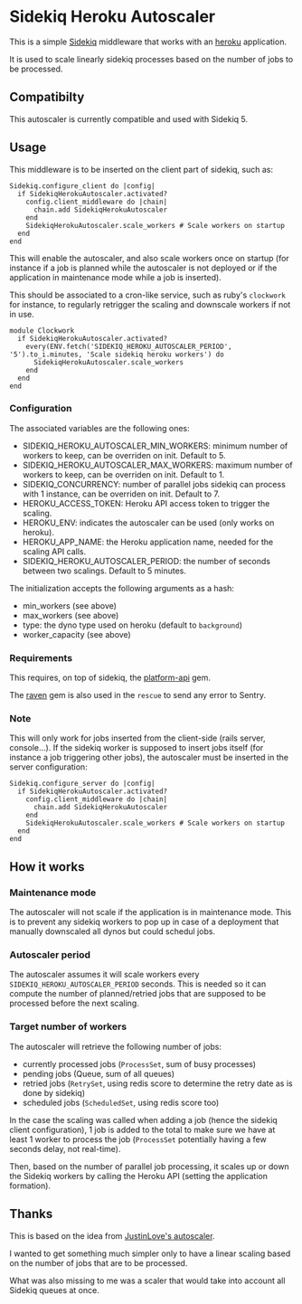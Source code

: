 # Sidekiq Heroku Autoscaler

This is a simple [Sidekiq](https://github.com/mperham/sidekiq/) middleware that
works with an [heroku](https://heroku.com) application.

It is used to scale linearly sidekiq processes based on the number of jobs to
be processed.

## Compatibilty

This autoscaler is currently compatible and used with Sidekiq 5.

## Usage

This middleware is to be inserted on the client part of sidekiq, such as:
```
Sidekiq.configure_client do |config|
  if SidekiqHerokuAutoscaler.activated?
    config.client_middleware do |chain|
      chain.add SidekiqHerokuAutoscaler
    end
    SidekiqHerokuAutoscaler.scale_workers # Scale workers on startup
  end
end
```
This will enable the autoscaler, and also scale workers once on startup (for
instance if a job is planned while the autoscaler is not deployed or if the
application in maintenance mode while a job is inserted).

This should be associated to a cron-like service, such as ruby's `clockwork`
for instance, to regularly retrigger the scaling and downscale workers if not
in use.
```
module Clockwork
  if SidekiqHerokuAutoscaler.activated?
    every(ENV.fetch('SIDEKIQ_HEROKU_AUTOSCALER_PERIOD', '5').to_i.minutes, 'Scale sidekiq heroku workers') do
      SidekiqHerokuAutoscaler.scale_workers
    end
  end
end
```

### Configuration

The associated variables are the following ones:
* SIDEKIQ_HEROKU_AUTOSCALER_MIN_WORKERS: minimum number of workers to keep, can
  be overriden on init. Default to 5.
* SIDEKIQ_HEROKU_AUTOSCALER_MAX_WORKERS: maximum number of workers to keep, can
  be overriden on init. Default to 1.
* SIDEKIQ_CONCURRENCY: number of parallel jobs sidekiq can process with 1
  instance, can be overriden on init. Default to 7.
* HEROKU_ACCESS_TOKEN: Heroku API access token to trigger the scaling.
* HEROKU_ENV: indicates the autoscaler can be used (only works on heroku).
* HEROKU_APP_NAME: the Heroku application name, needed for the scaling API calls.
* SIDEKIQ_HEROKU_AUTOSCALER_PERIOD: the number of seconds between two scalings.
  Default to 5 minutes.

The initialization accepts the following arguments as a hash:
* min_workers (see above)
* max_workers (see above)
* type: the dyno type used on heroku (default to `background`)
* worker_capacity (see above)

### Requirements

This requires, on top of sidekiq, the
[platform-api](https://github.com/heroku/platform-api) gem.

The [raven](https://github.com/getsentry/raven-ruby) gem is also used in the
`rescue` to send any error to Sentry.

### Note

This will only work for jobs inserted from the client-side (rails server,
console...). If the sidekiq worker is supposed to insert jobs itself (for
instance a job triggering other jobs), the autoscaler must be inserted in the
server configuration:
```
Sidekiq.configure_server do |config|
  if SidekiqHerokuAutoscaler.activated?
    config.client_middleware do |chain|
      chain.add SidekiqHerokuAutoscaler
    end
    SidekiqHerokuAutoscaler.scale_workers # Scale workers on startup
  end
end
```

## How it works

### Maintenance mode

The autoscaler will not scale if the application is in maintenance mode. This
is to prevent any sidekiq workers to pop up in case of a deployment that
manually downscaled all dynos but could schedul jobs.

### Autoscaler period

The autoscaler assumes it will scale workers every
`SIDEKIQ_HEROKU_AUTOSCALER_PERIOD` seconds. This is needed so it can compute
the number of planned/retried jobs that are supposed to be processed before the
next scaling.

### Target number of workers

The autoscaler will retrieve the following number of jobs:
* currently processed jobs (`ProcessSet`, sum of busy processes)
* pending jobs (Queue, sum of all queues)
* retried jobs (`RetrySet`, using redis score to determine the retry date as is
  done by sidekiq)
* scheduled jobs (`ScheduledSet`, using redis score too)

In the case the scaling was called when adding a job (hence the sidekiq client
configuration), 1 job is added to the total to make sure we have at least 1
worker to process the job (`ProcessSet` potentially having a few seconds delay,
not real-time).

Then, based on the number of parallel job processing, it scales up or down the
Sidekiq workers by calling the Heroku API (setting the application formation).

## Thanks

This is based on the idea from [JustinLove's
autoscaler](https://github.com/JustinLove/autoscaler).

I wanted to get something much simpler only to have a linear scaling based on
the number of jobs that are to be processed.

What was also missing to me was a scaler that would take into account all
Sidekiq queues at once.
